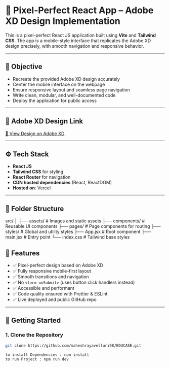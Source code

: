 # 📱 Pixel-Perfect React App – Adobe XD Design Implementation

This is a pixel-perfect React JS application built using **Vite** and **Tailwind CSS**. The app is a mobile-style interface that replicates the Adobe XD design precisely, with smooth navigation and responsive behavior.

---

## 🎯 Objective

- Recreate the provided Adobe XD design accurately
- Center the mobile interface on the webpage
- Ensure responsive layout and seamless page navigation
- Write clean, modular, and well-documented code
- Deploy the application for public access

---

## 🔗 Adobe XD Design Link

[🔗 View Design on Adobe XD](https://xd.adobe.com/view/b68eea25-003d-4a5d-8fdd-d463eeb20b32-e3dd)

---

## ⚙️ Tech Stack

- **React JS** 
- **Tailwind CSS** for styling
- **React Router** for navigation 
- **CDN hosted dependencies** (React, ReactDOM)
- **Hosted on**: Vercel

---

## 📁 Folder Structure

src/
│
├── assets/ # Images and static assets
├── components/ # Reusable UI components
├── pages/ # Page components for routing
├── styles/ # Global and utility styles
├── App.jsx # Root component
├── main.jsx # Entry point
└── index.css # Tailwind base styles

## 🧪 Features

- ✅ Pixel-perfect design based on Adobe XD
- ✅ Fully responsive mobile-first layout
- ✅ Smooth transitions and navigation
- ✅ No `<form onSubmit>` (uses button click handlers instead)
- ✅ Accessible and performant
- ✅ Code quality ensured with Prettier & ESLint
- ✅ Live deployed and public GitHub repo

---

## 🚀 Getting Started

### 1. Clone the Repository

```bash
git clone https://github.com/maheshrayavelluri98/EDUCASE.git

to install Dependencies : npm install
to run Project : npm run dev
